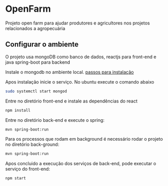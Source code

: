 # OpenFarm

Projeto open farm para ajudar produtores e agricultores nos projetos relacionados a agropecuária

## Configurar o ambiente

O projeto usa mongoDB como banco de dados, reactjs para front-end e java spring-boot para backend

Instale o mongodb no ambiente local.
[passos para instalação](https://docs.mongodb.com/manual/tutorial/install-mongodb-on-ubuntu/)

Apos instalação inicie o serviço. No ubuntu execute o comando abaixo

```bash
sudo systemctl start mongod
```

Entre no diretório front-end e instale as dependências do react

```bash
npm install
```

Entre no diretório back-end e execute o spring:
```bash
mvn spring-boot:run
```

Para os processos que rodam em background é necessário rodar o projeto no diretório back-ground:
```bash
mvn spring-boot:run
```

Apos concluido a execução dos serviços de back-end, pode executar o serviço do front-end:
```bash
npm start
```
